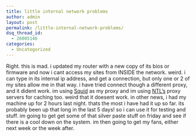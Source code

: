 ```yaml
---
title: little internal network problems
author: admin
layout: post
permalink: /little-internal-network-problems/
dsq_thread_id:
  - 26005146
categories:
  - Uncategorized
---
```

Right. this is mad. i updated my router with a new copy of its bios or firmware and now i cant access my sites from INSIDE the network. weird. i can type in its internal ip address, and get a connection, but only one or 2 of my sites allow me in that way. i have tried connect though a different proxy, and it dident work. im using [Squid][1] as my proxy and im using [NTL&#8217;s][2] proxy servers for caching too. weird that it doesent work. in other news, i had my machine up for 2 hours last night. thats the most i have had it up so far. its probably been up that long in the last 5 days! so i can use it for testing and stuff. im going to get get some of that silver paste stuff on friday and see if there is a cool down on the system. im then going to get my fans, either next week or the week after.

 [1]: http://www.squid-cache.org
 [2]: http://www.ntl.ie